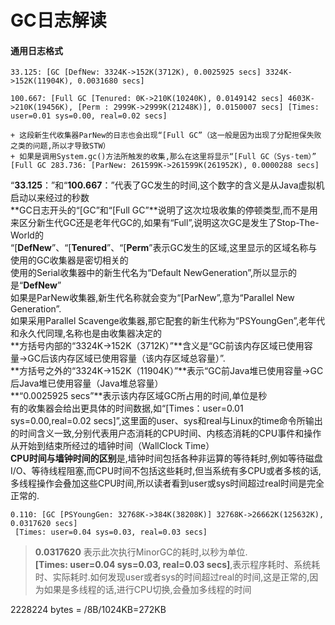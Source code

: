# GC日志解读

#### 通用日志格式

```
33.125: [GC [DefNew: 3324K->152K(3712K), 0.0025925 secs] 3324K->152K(11904K), 0.0031680 secs]

100.667: [Full GC [Tenured: 0K->210K(10240K), 0.0149142 secs] 4603K->210K(19456K), [Perm : 2999K->2999K(21248K)], 0.0150007 secs] [Times: user=0.01 sys=0.00, real=0.02 secs]
```

```
+ 这段新生代收集器ParNew的日志也会出现“[Full GC”（这一般是因为出现了分配担保失败之类的问题,所以才导致STW）
+ 如果是调用System.gc()方法所触发的收集,那么在这里将显示“[Full GC（Sys-tem）”
[Full GC 283.736: [ParNew: 261599K->261599K(261952K), 0.0000288 secs]
```
“**33.125**：”和“**100.667**：”代表了GC发生的时间,这个数字的含义是从Java虚拟机启动以来经过的秒数  
**GC日志开头的“[GC”和“[Full                                GC”**说明了这次垃圾收集的停顿类型,而不是用来区分新生代GC还是老年代GC的,如果有“Full”,说明这次GC是发生了Stop-The-World的   
 “[**DefNew**”、“[**Tenured**”、“[**Perm**”表示GC发生的区域,这里显示的区域名称与使用的GC收集器是密切相关的  
 使用的Serial收集器中的新生代名为“Default NewGeneration”,所以显示的是“**DefNew**”  
 如果是ParNew收集器,新生代名称就会变为“[ParNew”,意为“Parallel New Generation”.  
 如果采用Parallel Scavenge收集器,那它配套的新生代称为“PSYoungGen”,老年代和永久代同理,名称也是由收集器决定的  
 **方括号内部的“3324K->152K（3712K）”**含义是“GC前该内存区域已使用容量->GC后该内存区域已使用容量（该内存区域总容量）”.  
 **方括号之外的“3324K->152K（11904K）”**表示“GC前Java堆已使用容量->GC后Java堆已使用容量（Java堆总容量）  
 **“0.0025925 secs”**表示该内存区域GC所占用的时间,单位是秒  
 有的收集器会给出更具体的时间数据,如“[Times：user=0.01 sys=0.00,real=0.02 secs]”,这里面的user、sys和real与Linux的time命令所输出的时间含义一致,分别代表用户态消耗的CPU时间、内核态消耗的CPU事件和操作从开始到结束所经过的墙钟时间（WallClock Time）  
 **CPU时间与墙钟时间的区别**是,墙钟时间包括各种非运算的等待耗时,例如等待磁盘I/O、等待线程阻塞,而CPU时间不包括这些耗时,但当系统有多CPU或者多核的话,多线程操作会叠加这些CPU时间,所以读者看到user或sys时间超过real时间是完全正常的.


```
0.110: [GC [PSYoungGen: 32768K->384K(38208K)] 32768K->26662K(125632K), 0.0317620 secs]
 [Times: user=0.04 sys=0.03, real=0.03 secs]
```
> **0.0317620** 表示此次执行MinorGC的耗时,以秒为单位.  
> **[Times: user=0.04 sys=0.03, real=0.03 secs]**,表示程序耗时、系统耗时、实际耗时.如何发现user或者sys的时间超过real的时间,这是正常的,因为如果是多线程的话,进行CPU切换,会叠加多线程的时间


2228224 bytes = /8B/1024KB=272KB












	
